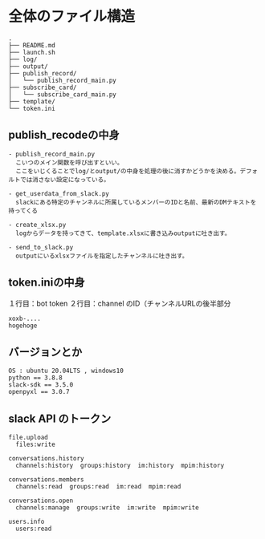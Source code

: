 # 全体のファイル構造
```
.
├── README.md
├── launch.sh
├── log/
├── output/
├── publish_record/
│   └── publish_record_main.py
├── subscribe_card/
│   └── subscribe_card_main.py
├── template/
└── token.ini
```

## publish_recodeの中身
```
- publish_record_main.py
  こいつのメイン関数を呼び出すといい。
  ここをいじくることでlog/とoutput/の中身を処理の後に消すかどうかを決める。デフォルトでは消さない設定になっている。
  
- get_userdata_from_slack.py
  slackにある特定のチャンネルに所属しているメンバーのIDと名前、最新のDMテキストを持ってくる
  
- create_xlsx.py
  logからデータを持ってきて、template.xlsxに書き込みoutputに吐き出す。
  
- send_to_slack.py
  outputにいるxlsxファイルを指定したチャンネルに吐き出す。
```
## token.iniの中身
１行目：bot token
２行目：channel のID（チャンネルURLの後半部分
```
xoxb-....
hogehoge
```


## バージョンとか
```
OS : ubuntu 20.04LTS , windows10
python == 3.8.8
slack-sdk == 3.5.0
openpyxl == 3.0.7
```

## slack API のトークン
```
file.upload
  files:write 

conversations.history
  channels:history  groups:history  im:history  mpim:history 

conversations.members
  channels:read  groups:read  im:read  mpim:read 

conversations.open
  channels:manage  groups:write  im:write  mpim:write 

users.info
  users:read

```

